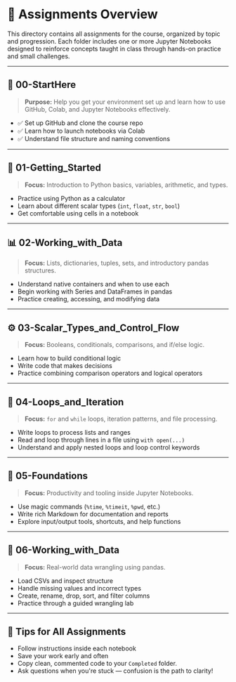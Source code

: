# 📂 Assignments Overview

This directory contains all assignments for the course, organized by topic and progression. Each folder includes one or more Jupyter Notebooks designed to reinforce concepts taught in class through hands-on practice and small challenges.

---

## 🧭 00-StartHere

> **Purpose:** Help you get your environment set up and learn how to use GitHub, Colab, and Jupyter Notebooks effectively.

- ✅ Set up GitHub and clone the course repo
- ✅ Learn how to launch notebooks via Colab
- ✅ Understand file structure and naming conventions

---

## 🚀 01-Getting_Started

> **Focus:** Introduction to Python basics, variables, arithmetic, and types.

- Practice using Python as a calculator
- Learn about different scalar types (`int`, `float`, `str`, `bool`)
- Get comfortable using cells in a notebook

---

## 📊 02-Working_with_Data

> **Focus:** Lists, dictionaries, tuples, sets, and introductory pandas structures.

- Understand native containers and when to use each
- Begin working with Series and DataFrames in pandas
- Practice creating, accessing, and modifying data

---

## ⚙️ 03-Scalar_Types_and_Control_Flow

> **Focus:** Booleans, conditionals, comparisons, and if/else logic.

- Learn how to build conditional logic
- Write code that makes decisions
- Practice combining comparison operators and logical operators

---

## 🔁 04-Loops_and_Iteration

> **Focus:** `for` and `while` loops, iteration patterns, and file processing.

- Write loops to process lists and ranges
- Read and loop through lines in a file using `with open(...)`
- Understand and apply nested loops and loop control keywords

---

## 🧱 05-Foundations

> **Focus:** Productivity and tooling inside Jupyter Notebooks.

- Use magic commands (`%time`, `%timeit`, `%pwd`, etc.)
- Write rich Markdown for documentation and reports
- Explore input/output tools, shortcuts, and help functions

---

## 🧼 06-Working_with_Data

> **Focus:** Real-world data wrangling using pandas.

- Load CSVs and inspect structure
- Handle missing values and incorrect types
- Create, rename, drop, sort, and filter columns
- Practice through a guided wrangling lab

---

## 📌 Tips for All Assignments

- Follow instructions inside each notebook
- Save your work early and often
- Copy clean, commented code to your `Completed` folder.
- Ask questions when you're stuck — confusion is the path to clarity!
